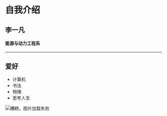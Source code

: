 # 自我介绍

## 李一凡

#### 能源与动力工程系

---

##  爱好

- 计算机
- 书法
- 物理
- 思考人生

![糟糕，图片加载失败](https://thumbs.dreamstime.com/z/微笑-与刷子冲程-48655818.jpg)
